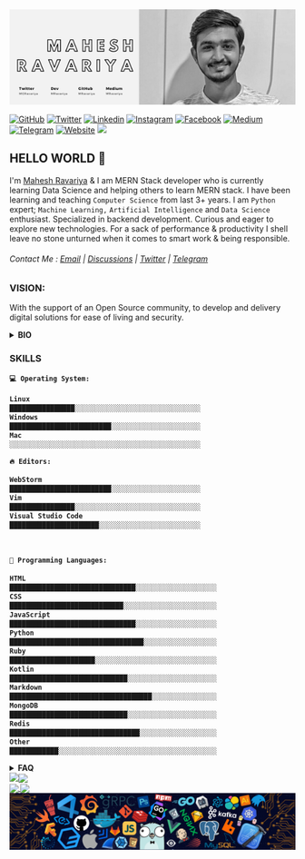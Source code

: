 <img src="/resource/header.png" alt="Mahesh Ravariya's Cover Photo" width="1200"/>

[![GitHub](https://img.shields.io/github/followers/MRavariya?style=social)](https://www.github.com/MRavariya)
[![Twitter](https://img.shields.io/twitter/url?label=MGRavariya&logo=Twitter&style=social&url=https://twitter.com/mgravariya)](https://twitter.com/mgravariya)
[![Linkedin](https://img.shields.io/badge/LinkedIn--_.svg?style=social&logo=linkedin)](https://in.linkedin.com/in/mahesh-ravariya)
[![Instagram](https://img.shields.io/badge/-MRavariya-white?style=flat-square&logo=Instagram&logoColor=purple&link=https://www.instagram.com/mravariya/)](https://www.instagram.com/mravariya/)
[![Facebook](https://img.shields.io/badge/-MRavariya-white?style=flat-square&logo=Facebook&logoColor=blue&link=https://www.facebook.com/mravariya)](https://www.facebook.com/mahesh.g.ravariya)
[![Medium](https://img.shields.io/badge/-MRavariya-white?style=flat-square&logo=Medium&logoColor=black&link=https://medium.com/@mravariya)](https://medium.com/@mravariya)
[![Telegram](https://img.shields.io/badge/-MRavariya-white?style=flat-square&logo=Telegram&logoColor=informational&link=https://telegram.org/@mravariya)](https://telegram.org/@mravariya)
[![Website](https://img.shields.io/badge/-Portfolio-white?style=flat-square&logo=Safari&logoColor=black&link=http://mahesh.work)](http://www.mahesh.works/)
![](https://visitor-badge.glitch.me/badge?page_id=mravariya.mravariya)

## HELLO WORLD 👋

I'm [Mahesh Ravariya](https://www.github.com/mravariya) & I am MERN Stack developer who is currently learning Data Science and helping others to learn MERN stack.
I have been learning and teaching ```Computer Science``` from last 3+ years. I am ```Python``` expert; ```Machine Learning,``` ```Artificial Intelligence``` and ```Data Science``` enthusiast. Specialized in backend development. Curious and eager to explore new technologies. For a sack of performance & productivity I shell leave no stone unturned when it comes to smart work & being responsible.

###### Contact Me : [Email](mailto:mravariya01@gmail.com) | [Discussions](https://github.com/mravariya/mravariya/discussions/1) | [Twitter](https://twitter.com/mgravariya) | [Telegram](https://telegram.org/@mravariya)


### VISION:
With the support of an Open Source community, to develop and delivery digital solutions for ease of living and security.

<details>
  <summary> <b>BIO</b> </summary>
<p><b>Name</b>       : <a href="https://www.github.com/mravariya">Mahesh Ravariya</a> <br/>
<b>Designation</b> : MERN Stack Developer <br/>
<b>Pronoun</b>     : He / Him <br/>
<b>Location</b>    : Mumbai MH India <br/>
<b>Time Zone</b>   : Asia/Kolkata <br/>
  <b>Interest<b>    : Artificial Intelligence, Machine Learning and Data Science Enthusiast</p>
</details>

### SKILLS
```text
💻 Operating System:

Linux                   ████████████████░░░░░░░░░░░░░░░░░░░░░░░░░░░░░░░
Windows                 █████████████████████████░░░░░░░░░░░░░░░░░░░░░░
Mac                     ░░░░░░░░░░░░░░░░░░░░░░░░░░░░░░░░░░░░░░░░░░░░░░░ 

```

```text
🔥 Editors:

WebStorm                █████████████████████████░░░░░░░░░░░░░░░░░░░░░░
Vim                     ████████████████░░░░░░░░░░░░░░░░░░░░░░░░░░░░░░░
Visual Studio Code      ██████████████████████░░░░░░░░░░░░░░░░░░░░░░░░░

```

```text


💬 Programming Languages: 

HTML                    ███████████████████████████████░░░░░░░░░░░░░░░░░░░░
CSS                     ████████████████████████████░░░░░░░░░░░░░░░░░░░░░░░
JavaScript              ███████████████████████████████░░░░░░░░░░░░░░░░░░░░
Python                  █████████████████████████████████░░░░░░░░░░░░░░░░░░
Ruby                    █████████████████████░░░░░░░░░░░░░░░░░░░░░░░░░░░░░░
Kotlin                  █████████████████████████████░░░░░░░░░░░░░░░░░░░░░░
Markdown                ███████████████████████████████████░░░░░░░░░░░░░░░░
MongoDB                 █████████████████████████████░░░░░░░░░░░░░░░░░░░░░░
Redis                   ████████████████████████████████░░░░░░░░░░░░░░░░░░░
Other                   ████████████░░░░░░░░░░░░░░░░░░░░░░░░░░░░░░░░░░░░░░░

```

<details>
  <summary> FAQ </summary>

- 🔭 I’m currently working on ................ <a href="https://github.com/mravariya/portfolio">Portfolio</a><br/>
- 🌱 I’m currently learning ...................... <a href="https://github.com/DataScience">Data Science</a><br/>
- 👯 I’m looking to collaborate on ........ <a href="https://github.com/TensorFlow">TensorFlow </a><br/>
- 🤔 I’m looking for help with ................ <a href="https://github.com/ml5js">ml5.js </a><br/>
- 💬 Ask me about .................................... <a href=#>Python, Machine Learning, Artificial Intelligence and Data Science </a><br/>
- 📫 How to reach me: ............................. Discussions : <a href="https://github.com/mravariya/mravariya/discussions/1"> Click Here </a> Email : <a href = "mailto:mravariya01@gmail.com"> Click Here </a> | Twitter : <a href = "https://twitter.com/mgravariya"> MGRavariya </a> | Telegram : <a href = "https://telegram.org/@mravariya"> MRavariya </a><br/>
- 😄 Pronouns: ........................................... He / Him ♂️ <br/>
- ⚡ Fun fact: .............................................. I mostly listen to Carnatic Classical music when coding.<br/>
</details>

<a href="https://github.com/mravariya/github-readme-stats">
<img align="left" src="https://github-readme-stats.vercel.app/api?username=mravariya&count_private=true&show_icons=true&title_color=1D3557&text_color=1D3557&icon_color=E63946&bg_color=F1FAEE&hide_border=true&include_all_commits=true" />
</a>
<a href"https://github.com/mravariya/devDocs">
<img align="center" src="https://github-readme-stats.vercel.app/api/top-langs/?username=mravariya&langs_count=8">
</a><br />
<a href="https://github.com/mravariya/devDocs">
  <img align="center" src="https://github-readme-stats.vercel.app/api/pin/?username=mravariya&repo=devDocs" />
</a>
<a href="https://github.com/anuraghazra/devDocs">
  <img align="center" src="https://github-readme-stats.vercel.app/api/pin/?username=mravariya&repo=devDocs" />
</a>

<img src="/resource/codeFooter.png" alt="Footer" width="1200"/>

